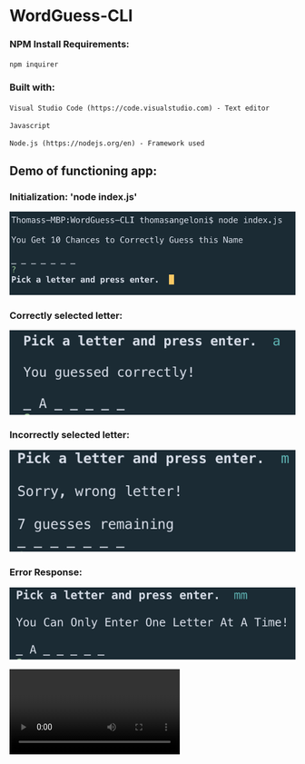 # WordGuess-CLI

### NPM Install Requirements:

`npm inquirer`

### Built with:

`Visual Studio Code (https://code.visualstudio.com) - Text editor`

`Javascript`

`Node.js (https://nodejs.org/en) - Framework used`



## Demo of functioning app:

### Initialization: 'node index.js'

![initialize](https://github.com/TJANGEL/WordGuess-CLI/blob/master/assets/images/initialize.png)

### Correctly selected letter:

![correct](https://github.com/TJANGEL/WordGuess-CLI/blob/master/assets/images/correct.png)

### Incorrectly selected letter:

![incorrect](https://github.com/TJANGEL/WordGuess-CLI/blob/master/assets/images/wrongletter.png)

### Error Response:

![error response](https://github.com/TJANGEL/WordGuess-CLI/blob/master/assets/images/error-code.png)

![](https://github.com/TJANGEL/WordGuess-CLI/blob/master/assets/WordGuess-cli-demo.mov)
